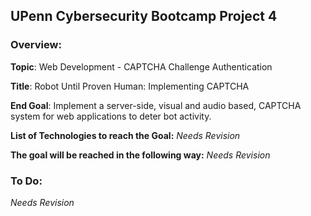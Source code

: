 ## UPenn Cybersecurity Bootcamp Project 4

### Overview:

**Topic**: Web Development - CAPTCHA Challenge Authentication

**Title**: Robot Until Proven Human: Implementing CAPTCHA

**End Goal**: Implement a server-side, visual and audio based, CAPTCHA system for web applications to deter bot activity.

**List of Technologies to reach the Goal:**
*Needs Revision*

**The goal will be reached in the following way:**
*Needs Revision*

### To Do:
*Needs Revision*
